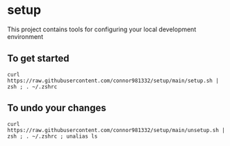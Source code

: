 # setup
This project contains tools for configuring your local development environment

## To get started
```
curl https://raw.githubusercontent.com/connor981332/setup/main/setup.sh | zsh ; . ~/.zshrc
```

## To undo your changes
```
curl https://raw.githubusercontent.com/connor981332/setup/main/unsetup.sh | zsh ; . ~/.zshrc ; unalias ls
```